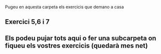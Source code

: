 Pugeu en aquesta carpeta els exercicis que demano a casa

## Exercici 5,6 i 7


## Els podeu pujar tots aqui o fer una subcarpeta on fiqueu els vostres exercicis (quedarà mes net)
